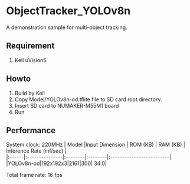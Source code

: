 # ObjectTracker_YOLOv8n
A demonstration sample for multi-object tracking.
## Requirement
1. Keil uVision5
## Howto
1. Build by Keil
2. Copy Model/YOLOv8n-od.tflite file to SD card root directory.
3. Insert SD card to NUMAKER-M55M1 board
4. Run
## Performance
System clock: 220MHz
| Model |Input Dimension | ROM (KB) | RAM (KB) | Inference Rate (inf/sec) |  
|:------|:---------------|:--------|:--------|:-------------------------|
|YOLOv8n-od|192x192x3|2161|300| 34.0|

Total frame rate: 16 fps